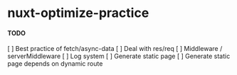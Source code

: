 # nuxt-optimize-practice

#### TODO
[ ] Best practice of fetch/async-data
[ ] Deal with res/req
[ ] Middleware / serverMiddleware
[ ] Log system
[ ] Generate static page
[ ] Generate static page depends on dynamic route